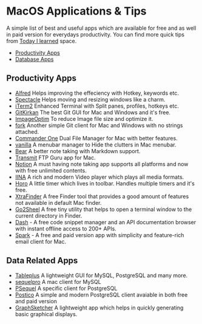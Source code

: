 # MacOS Applications & Tips
A simple list of best and useful apps which are available for free and as well in paid version for everydays productivity. You can find more quick tips from [Today I learned](https://github.com/Akbarsait/todayilearned) space. 

- [Productivity Apps](#productivity-apps)
- [Database Apps](#database-apps)

## Productivity Apps
- [Alfred](https://www.alfredapp.com/) Helps improving the effeciency with Hotkey, keywords etc. 
- [Spectacle](https://www.spectacleapp.com/) Helps moving and resizing windows like a charm. 
- [iTerm2](https://www.iterm2.com/index.html) Enhanced Terminal with Split panes, profiles, hotkeys etc. 
- [GitKirkan](https://www.gitkraken.com/invite/vRYEtHQi) The best Git GUI for Mac and Windows and it's free. 
- [ImpageOptim](https://imageoptim.com/mac) To reduce Image file size and optimize it. 
- [fork](https://fork.dev) Another simple Git client for Mac and Windows with no strings attached. 
- [Commander One](https://apps.apple.com/us/app/commander-one-file-manager/id1035236694?mt=12) Dual File Manager for Mac with better features. 
- [vanilla](https://matthewpalmer.net/vanilla/) A menubar manager to Hide the clutters in Mac menubar. 
- [Bear](https://bear.app/) A better note taking with Markdown support. 
- [Transmit](https://panic.com/transmit/) FTP Guru app for Mac. 
- [Notion](https://www.notion.so/) A must having note taking app supports all platforms and now with free unlimited contents. 
- [IINA](https://iina.io/) A rich and modern Video player which plays all media formats. 
- [Horo](https://matthewpalmer.net/horo-free-timer-mac/) A little timer which lives in toolbar. Handles multiple timers and it's free. 
- [XtraFinder](https://www.trankynam.com/xtrafinder/) A free Finder tool that provides a good amount of features not available in default Mac finder. 
- [Go2Sheel](https://itunes.apple.com/us/app/go2shell/id445770608?mt=12) A free tiny utility that helps to open a terminal window to the current directory in Finder. 
- [Dash](https://kapeli.com/dash) - A free code snippet manager and an API documentation browser with instant offline access to 200+ APIs. 
- [Spark](https://sparkmailapp.com/) - A free and paid version app with simplicity and feature-rich email client for Mac. 

## Data Related Apps
- [Tableplus](https://tableplus.com/) A lightweight GUI for MySQL, PostgreSQL and many more. 
- [sequelpro](https://www.sequelpro.com/) A mac client for MySQL
- [PSequel](http://www.psequel.com/) A specific client for PostgreSQL
- [Postico](https://eggerapps.at/postico/) A simple and modern PostgreSQL client avaiable in both free and paid version
- [GraphSketcher](https://github.com/graphsketcher/GraphSketcher) A lightweight app which helps in quickly generating basic graphical displays.
